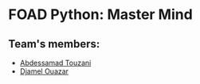 ﻿# FOAD Python: Master Mind
 ## Team's members:
- [Abdessamad Touzani](https://github.com/AbdessamadTzn/)
- [Djamel Ouazar](https://github.com/legb78)
